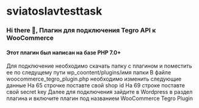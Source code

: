 # sviatoslavtesttask
### Hi there 👋, Плагин для подключения Tegro API к WooCommerce
#### Этот плагин был написан на базе PHP 7.0+
Для подключение необходимо скачать папку с плагином и поместить ее по следущему пути wp_coontent/plugins/имя папки
В файле woocommerce_tegro_plugin.php необходимо изменить следующие данные
На 65 строчке поставте свой shop id
На 69 строке поставте свой  secret key
Далее для подключения зайдите в Wordpress в раздел плагина и включите плагин под названием WooCommerce Tegro Plugin




